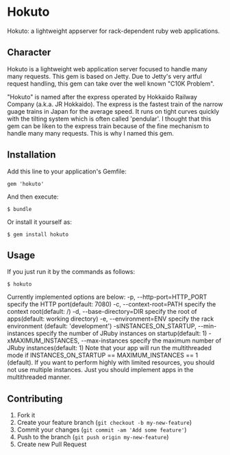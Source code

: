 # Hokuto

Hokuto: a lightweight appserver for rack-dependent ruby web applications.

## Character

Hokuto is a lightweight web application server focused to handle many many requests. This gem is based on Jetty. Due to Jetty's very artful request handling, this gem can take over the well known "C10K Problem".

"Hokuto" is named after the express operated by Hokkaido Railway Company (a.k.a. JR Hokkaido). The express is the fastest train of the narrow guage trains in Japan for the average speed. It runs on tight curves quickly with the tilting system which is often called 'pendular'. I thought that this gem can be liken to the express train because of the fine mechanism to handle many many requests. This is why I named this gem.

## Installation

Add this line to your application's Gemfile:

    gem 'hokuto'

And then execute:

    $ bundle

Or install it yourself as:

    $ gem install hokuto

## Usage

If you just run it by the commands as follows:

    $ hokuto

Currently implemented options are below:
    -p, --http-port=HTTP_PORT                   specify the HTTP port(default: 7080)
    -c, --context-root=PATH                     specify the context root(default: /)
    -d, --base-directory=DIR                    specify the root of apps(default: working directory)
    -e, --environment=ENV                       specify the rack environment (default: 'development')
    -sINSTANCES_ON_STARTUP, --min-instances     specify the number of JRuby instances on startup(default: 1)
    -xMAXIMUM_INSTANCES, --max-instances        specify the maximum number of JRuby instances(default: 1)
Note that your app will run the multithreaded mode if INSTANCES_ON_STARTUP == MAXIMUM_INSTANCES == 1 (default). If you want to perform highly with limited resources, you should not use multiple instances. Just you should implement apps in the multithreaded manner.

## Contributing

1. Fork it
2. Create your feature branch (`git checkout -b my-new-feature`)
3. Commit your changes (`git commit -am 'Add some feature'`)
4. Push to the branch (`git push origin my-new-feature`)
5. Create new Pull Request
